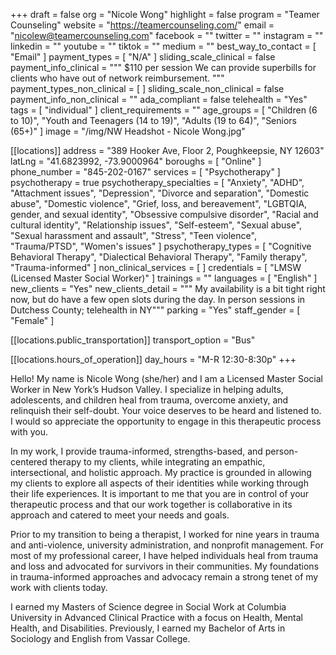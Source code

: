 +++
draft = false
org = "Nicole Wong"
highlight = false
program = "Teamer Counseling"
website = "https://teamercounseling.com/"
email = "nicolew@teamercounseling.com"
facebook = ""
twitter = ""
instagram = ""
linkedin = ""
youtube = ""
tiktok = ""
medium = ""
best_way_to_contact = [ "Email" ]
payment_types = [ "N/A" ]
sliding_scale_clinical = false
payment_info_clinical = """
$110 per session
We can provide superbills for clients who have out of network reimbursement. """
payment_types_non_clinical = [ ]
sliding_scale_non_clinical = false
payment_info_non_clinical = ""
ada_compliant = false
telehealth = "Yes"
tags = [ "individual" ]
client_requirements = ""
age_groups = [
  "Children (6 to 10)",
  "Youth and Teenagers (14 to 19)",
  "Adults (19 to 64)",
  "Seniors (65+)"
]
image = "/img/NW Headshot - Nicole Wong.jpg"

[[locations]]
address = "389 Hooker Ave, Floor 2, Poughkeepsie, NY 12603"
latLng = "41.6823992, -73.9000964"
boroughs = [ "Online" ]
phone_number = "845-202-0167"
services = [ "Psychotherapy" ]
psychotherapy = true
psychotherapy_specialties = [
  "Anxiety",
  "ADHD",
  "Attachment issues",
  "Depression",
  "Divorce and separation",
  "Domestic abuse",
  "Domestic violence",
  "Grief, loss, and bereavement",
  "LGBTQIA, gender, and sexual identity",
  "Obsessive compulsive disorder",
  "Racial and cultural identity",
  "Relationship issues",
  "Self-esteem",
  "Sexual abuse",
  "Sexual harassment and assault",
  "Stress",
  "Teen violence",
  "Trauma/PTSD",
  "Women's issues"
]
psychotherapy_types = [
  "Cognitive Behavioral Therapy",
  "Dialectical Behavioral Therapy",
  "Family therapy",
  "Trauma-informed"
]
non_clinical_services = [ ]
credentials = [ "LMSW (Licensed Master Social Worker)" ]
trainings = ""
languages = [ "English" ]
new_clients = "Yes"
new_clients_detail = """
My availability is a bit tight right now, but do have a few open slots during the day. 
In person sessions in Dutchess County; telehealth in NY"""
parking = "Yes"
staff_gender = [ "Female" ]

  [[locations.public_transportation]]
  transport_option = "Bus"

  [[locations.hours_of_operation]]
  day_hours = "M-R 12:30-8:30p"
+++

Hello! My name is Nicole Wong (she/her) and I am a Licensed Master Social Worker in New York’s Hudson Valley. I specialize in helping adults, adolescents, and children heal from trauma, overcome anxiety, and relinquish their self-doubt. Your voice deserves to be heard and listened to. I would so appreciate the opportunity to engage in this therapeutic process with you.

In my work, I provide trauma-informed, strengths-based, and person-centered therapy to my clients, while integrating an empathic, intersectional, and holistic approach. My practice is grounded in allowing my clients to explore all aspects of their identities while working through their life experiences. It is important to me that you are in control of your therapeutic process and that our work together is collaborative in its approach and catered to meet your needs and goals.

Prior to my transition to being a therapist, I worked for nine years in trauma and anti-violence, university administration, and nonprofit management. For most of my professional career, I have helped individuals heal from trauma and loss and advocated for survivors in their communities. My foundations in trauma-informed approaches and advocacy remain a strong tenet of my work with clients today.

I earned my Masters of Science degree in Social Work at Columbia University in Advanced Clinical Practice with a focus on Health, Mental Health, and Disabilities. Previously, I earned my Bachelor of Arts in Sociology and English from Vassar College.
